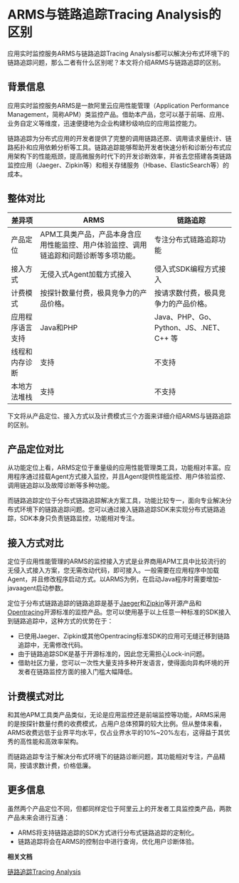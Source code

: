 # ARMS与链路追踪Tracing Analysis的区别

应用实时监控服务ARMS与链路追踪Tracing Analysis都可以解决分布式环境下的链路追踪问题，那么二者有什么区别呢？本文将介绍ARMS与链路追踪的区别。

## 背景信息

应用实时监控服务ARMS是一款阿里云应用性能管理（Application Performance Management，简称APM）类监控产品。借助本产品，您可以基于前端、应用、业务自定义等维度，迅速便捷地为企业构建秒级响应的应用监控能力。

链路追踪为分布式应用的开发者提供了完整的调用链路还原、调用请求量统计、链路拓扑和应用依赖分析等工具。链路追踪能够帮助开发者快速分析和诊断分布式应用架构下的性能瓶颈，提高微服务时代下的开发诊断效率，并省去您搭建各类链路监控应用（Jaeger、Zipkin等）和相关存储服务（Hbase、ElasticSearch等）的成本。

## 整体对比

|差异项|ARMS|链路追踪|
|---|----|----|
|产品定位|APM工具类产品，产品本身含应用性能监控、用户体验监控、调用链追踪和问题诊断等多项功能。|专注分布式链路追踪功能|
|接入方式|无侵入式Agent加载方式接入|侵入式SDK编程方式接入|
|计费模式|按探针数量付费，极具竞争力的产品价格。|按请求数付费，极具竞争力的产品价格。|
|应用程序语言支持|Java和PHP|Java、PHP、Go、Python、JS、.NET、C++ 等|
|线程和内存诊断|支持|不支持|
|本地方法堆栈|支持|不支持|

下文将从产品定位、接入方式以及计费模式三个方面来详细介绍ARMS与链路追踪的区别。

## 产品定位对比

从功能定位上看，ARMS定位于重量级的应用性能管理类工具，功能相对丰富。应用程序通过挂载Agent方式接入监控，并且Agent提供性能监控、用户体验监控、调用链追踪以及故障诊断等多种功能。

而链路追踪定位于分布式链路追踪解决方案工具，功能比较专一，面向专业解决分布式环境下的链路追踪问题。您可以通过接入链路追踪SDK来实现分布式链路追踪，SDK本身只负责链路监控，功能相对专注。

## 接入方式对比

定位于应用性能管理的ARMS的监控接入方式是业界商用APM工具中比较流行的无侵入式接入方案，您无需改动代码，即可接入。一般需要在应用程序中加载Agent，并且修改程序启动方式。以ARMS为例，在启动Java程序时需要增加-javaagent启动参数。

定位于分布式链路追踪的链路追踪是基于[Jaeger](https://github.com/jaegertracing/jaeger)和[Zipkin](https://github.com/openzipkin/zipkin)等开源产品和[Opentracing](https://github.com/opentracing)开源标准的监控产品。您可以使用基于以上任意一种标准的SDK接入到链路追踪中，这种方式的优势在于：

-   已使用Jaeger、Zipkin或其他Opentracing标准SDK的应用可无缝迁移到链路追踪中，无需修改代码。
-   由于链路追踪SDK是基于开源标准的，因此您无需担心Lock-in问题。
-   借助社区力量，您可以一次性大量支持多种开发语言，使得面向异构环境的开发者在链路监控方面的接入门槛大幅降低。

## 计费模式对比

和其他APM工具类产品类似，无论是应用监控还是前端监控等功能，ARMS采用的是按探针数量付费的收费模式，占用户总体预算的较大比例。但从整体来看，ARMS收费远低于业界平均水平，仅占业界水平的10%~20%左右，这得益于其优秀的高性能和高效率架构。

而链路追踪专注于解决分布式环境下的链路诊断问题，其功能相对专注，产品精简，按请求数计费，价格低廉。

## 更多信息

虽然两个产品定位不同，但都同样定位于阿里云上的开发者工具监控类产品，两款产品未来会进行互通：

-   ARMS将支持链路追踪的SDK方式进行分布式链路追踪的定制化。
-   链路追踪将会在ARMS的控制台中进行查询，优化用户诊断体验。

**相关文档**  


[链路追踪Tracing Analysis](https://www.alibabacloud.com/zh/products/tracing-analysis)

